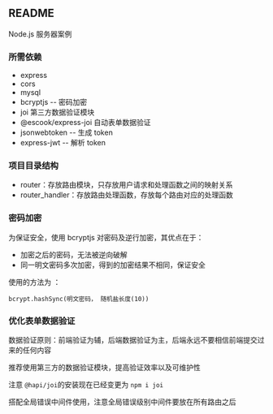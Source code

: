## README

Node.js 服务器案例

### 所需依赖

- express
- cors
- mysql
- bcryptjs  -- 密码加密
- joi 第三方数据验证模块
- @escook/express-joi 自动表单数据验证
- jsonwebtoken   -- 生成 token
- express-jwt -- 解析 token

### 项目目录结构

- router：存放路由模块，只存放用户请求和处理函数之间的映射关系
- router_handler：存放路由处理函数，存放每个路由对应的处理函数



### 密码加密

为保证安全，使用 bcryptjs 对密码及逆行加密，其优点在于：

- 加密之后的密码，无法被逆向破解
- 同一明文密码多次加密，得到的加密结果不相同，保证安全

使用的方法为 ：

```
bcrypt.hashSync(明文密码， 随机盐长度(10))
```



### 优化表单数据验证

数据验证原则：前端验证为辅，后端数据验证为主，后端永远不要相信前端提交过来的任何内容

推荐使用第三方的数据验证模块，提高验证效率以及可维护性

注意 `@hapi/joi`的安装现在已经变更为 `npm i joi`

搭配全局错误中间件使用，注意全局错误级别中间件要放在所有路由之后



